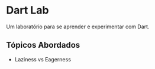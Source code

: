 # Dart Lab

Um laboratório para se aprender e experimentar com Dart.

## Tópicos Abordados

- Laziness vs Eagerness
